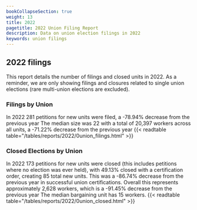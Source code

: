 ```yaml
---
bookCollapseSection: true
weight: 13
title: 2022
pagetitle: 2022 Union Filing Report
description: Data on union election filings in 2022
keywords: union filings
---
```


## 2022 filings

This report details the number of filings and closed units in 2022. As a reminder, we are only showing filings and closures related to single union elections (rare multi-union elections are excluded).

### Filings by Union
In 2022 281 petitions for new units were filed, a -78.94% decrease from the previous year The median size was 22 with a total of 20,397 workers across all units, a -71.22% decrease from the previous year
{{< readtable table="/tables/reports/2022/0union_filings.html" >}}

### Closed Elections by Union
In 2022 173 petitions for new units were closed (this includes petitions where no election was ever held), with 49.13% closed with a certification order, creating 85 total new units. This was a -86.74% decrease from the previous year in successful union certifications. Overall this represents approximately 2,628 workers, which is a -91.45% decrease from the previous year The median bargaining unit has 15 workers.
{{< readtable table="/tables/reports/2022/0union_closed.html" >}}
